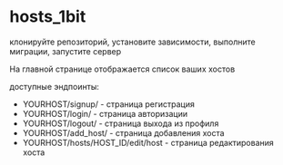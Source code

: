 # hosts_1bit

клонируйте репозиторий, установите зависимости, выполните миграции, запустите сервер

На главной странице отображается список ваших хостов

доступные эндпоинты:

- YOURHOST/signup/ - страница регистрация
- YOURHOST/login/ - страница авторизации
- YOURHOST/logout/ - страница выхода из профиля
- YOURHOST/add_host/ - страница добавления хоста
- YOURHOST/hosts/HOST_ID/edit/host - страница редактирования хоста
